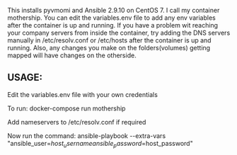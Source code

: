 This installs pyvmomi and Ansible 2.9.10 on CentOS 7. I call my container mothership. You can edit the variables.env file to add any env variables after the container is up and running. If you have a problem wit reaching your company servers from inside the container, try adding the DNS servers manually in /etc/resolv.conf or /etc/hosts after the container is up and running. Also, any changes you make on the folders(volumes) getting mapped will have changes on the otherside.

## USAGE:
Edit the variables.env file with your own credentials

To run: docker-compose run mothership

Add nameservers to /etc/resolv.conf if required

Now run the command: ansible-playbook --extra-vars "ansible_user=$host_username ansible_password=$host_password" <your playbook>